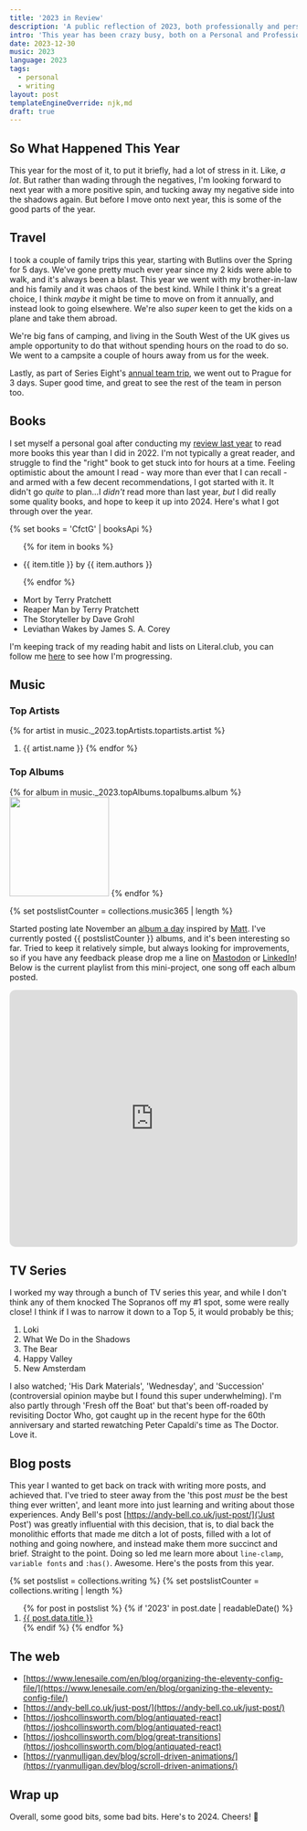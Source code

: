 ```yaml
---
title: '2023 in Review'
description: 'A public reflection of 2023, both professionally and personally.'
intro: 'This year has been crazy busy, both on a Personal and Professional Level - starting a new role, bringing with it a whole wealth of new challenges, and increasing my personal skills outside of my professional career As the year closes out, I thought I would take a bit of time to review how the year has gone publicly, rather than the normal ‘well that year went ok’ type introspection that normally happens.'
date: 2023-12-30
music: 2023
language: 2023
tags:
  - personal
  - writing
layout: post
templateEngineOverride: njk,md
draft: true
---
```


## So What Happened This Year

This year for the most of it, to put it briefly, had a lot of stress in it. Like, *a lot*. But rather than wading through the negatives, I'm looking forward to next year with a more positive spin, and tucking away my negative side into the shadows again. But before I move onto next year, this is some of the good parts of the year.

## Travel

I took a couple of family trips this year, starting with Butlins over the Spring for 5 days. We've gone pretty much ever year since my 2 kids were able to walk, and it's always been a blast. This year we went with my brother-in-law and his family and it was chaos of the best kind. While I think it's a great choice, I think _maybe_ it might be time to move on from it annually, and instead look to going elsewhere. We're also _super_ keen to get the kids on a plane and take them abroad.

We're big fans of camping, and living in the South West of the UK gives us ample opportunity to do that without spending hours on the road to do so. We went to a campsite a couple of hours away from us for the week.

Lastly, as part of Series Eight's [annual team trip](https://serieseight.com/journal/team-trip-2023), we went out to Prague for 3 days. Super good time, and great to see the rest of the team in person too.

## Books

I set myself a personal goal after conducting my [review last year](/writing/2022-in-review/) to read more books this year than I did in 2022. I'm not typically a great reader, and struggle to find the "right" book to get stuck into for hours at a time. Feeling optimistic about the amount I read - way more than ever that I can recall - and armed with a few decent recommendations, I got started with it. It didn't go _quite_ to plan...I _didn't_ read more than last year, *but* I did really some quality books, and hope to keep it up into 2024. Here's what I got through over the year.

{% set books = 'CfctG' | booksApi %}

<ul>

{% for item in books %}

   <li>
      <span class="font-bold">{{ item.title }}</span>
      by
      <span class="font-bold">{{ item.authors }}</span>
   </li>

{% endfor %}

   <li>
      <span class="font-bold">Mort</span>
      by
      <span class="font-bold">Terry Pratchett</span>
   </li>

   <li>
      <span class="font-bold">Reaper Man</span>
      by
      <span class="font-bold">Terry Pratchett</span>
   </li>

   <li>
      <span class="font-bold">The Storyteller</span>
      by
      <span class="font-bold">Dave Grohl</span>
   </li>

   <li>
      <span class="font-bold">Leviathan Wakes</span>
      by
      <span class="font-bold">James S. A. Corey</span>
   </li>

</ul>

I'm keeping track of my reading habit and lists on Literal.club, you can follow me [here](https://literal.club/dominickjay217) to see how I'm progressing.

## Music

### Top Artists

{% for artist in music._2023.topArtists.topartists.artist %}

1. {{ artist.name }}
   {% endfor %}

### Top Albums

<div class="music-grid music-grid--5">
  {% for album in music._2023.topAlbums.topalbums.album %}
    <a href="{{ album.url }}"><img height="174" width="174" src="{{ album.image[3]['#text'] }}" loading="lazy" /></a>
  {% endfor %}
</div>

{% set postslistCounter = collections.music365 | length %}

Started posting late November an [album a day](/365albums/) inspired by [Matt](https://birchtree.me/blog/the-365-albums-project/). I've currently posted {{ postslistCounter }} albums, and it's been interesting so far. Tried to keep it relatively simple, but always looking for improvements, so if you have any feedback please drop me a line on [Mastodon](https://mastodon.social/@dominickjay) or [LinkedIn](https://www.linkedin.com/in/dominickjay/)! Below is the current playlist from this mini-project, one song off each album posted.

<iframe allow="autoplay *; encrypted-media *; fullscreen *; clipboard-write" frameborder="0" height="450" style="width:100%;max-width:660px;overflow:hidden;border-radius:10px;" sandbox="allow-forms allow-popups allow-same-origin allow-scripts allow-storage-access-by-user-activation allow-top-navigation-by-user-activation" src="https://embed.music.apple.com/gb/playlist/music365/pl.u-AkAmEd9ix4MAZYJ"></iframe>

## TV Series

I worked my way through a bunch of TV series this year, and while I don't think any of them knocked The Sopranos off my #1 spot, some were really close! I think if I was to narrow it down to a Top 5, it would probably be this;

1. Loki
2. What We Do in the Shadows
3. The Bear
4. Happy Valley
5. New Amsterdam

I also watched; 'His Dark Materials', 'Wednesday', and 'Succession' (controversial opinion maybe but I found this super underwhelming). I'm also partly through 'Fresh off the Boat' but that's been off-roaded by revisiting Doctor Who, got caught up in the recent hype for the 60th anniversary and started rewatching Peter Capaldi's time as The Doctor. Love it.

## Blog posts

This year I wanted to get back on track with writing more posts, and achieved that. I've tried to steer away from the 'this post *must* be the best thing ever written', and leant more into just learning and writing about those experiences. Andy Bell's post [https://andy-bell.co.uk/just-post/]('Just Post') was greatly influential with this decision, that is, to dial back the monolithic efforts that made me ditch a lot of posts, filled with a lot of nothing and going nowhere, and instead make them more succinct and brief. Straight to the point. Doing so led me learn more about `line-clamp`, `variable fonts` and `:has()`. Awesome. Here's the posts from this year.

{% set postslist = collections.writing %}
{% set postslistCounter = collections.writing | length %}

<ol style="counter-reset: start-from {{ (postslistCounter or postslist.length) + 1 }}">
   {% for post in postslist %}
      {% if '2023' in post.date | readableDate() %}
         <li class=""><a href="{{ post.url | url }}">{{ post.data.title }}</a></li>
      {% endif %}
   {% endfor %}
</ol>

## The web

- [https://www.lenesaile.com/en/blog/organizing-the-eleventy-config-file/](https://www.lenesaile.com/en/blog/organizing-the-eleventy-config-file/)
- [https://andy-bell.co.uk/just-post/](https://andy-bell.co.uk/just-post/)
- [https://joshcollinsworth.com/blog/antiquated-react](https://joshcollinsworth.com/blog/antiquated-react)
- [https://joshcollinsworth.com/blog/great-transitions](https://joshcollinsworth.com/blog/antiquated-react)
- [https://ryanmulligan.dev/blog/scroll-driven-animations/](https://ryanmulligan.dev/blog/scroll-driven-animations/)

## Wrap up

Overall, some good bits, some bad bits. Here's to 2024. Cheers! 🍻

